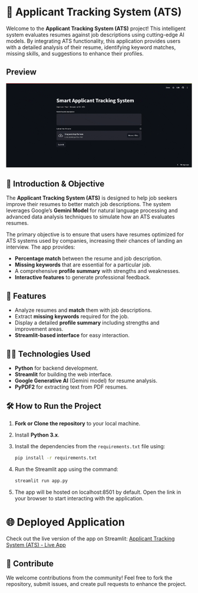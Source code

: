 # 📝 Applicant Tracking System (ATS)

Welcome to the **Applicant Tracking System (ATS)** project! This intelligent system evaluates resumes against job descriptions using cutting-edge AI models. By integrating ATS functionality, this application provides users with a detailed analysis of their resume, identifying keyword matches, missing skills, and suggestions to enhance their profiles.

## Preview

![Applicant Tracking System (ATS)](ATS-GIF.gif)


## 🚀 Introduction & Objective

The **Applicant Tracking System (ATS)** is designed to help job seekers improve their resumes to better match job descriptions. The system leverages Google’s **Gemini Model** for natural language processing and advanced data analysis techniques to simulate how an ATS evaluates resumes. 

The primary objective is to ensure that users have resumes optimized for ATS systems used by companies, increasing their chances of landing an interview. The app provides:

- **Percentage match** between the resume and job description.
- **Missing keywords** that are essential for a particular job.
- A comprehensive **profile summary** with strengths and weaknesses.
- **Interactive features** to generate professional feedback.

## 🎯 Features

- Analyze resumes and **match** them with job descriptions.
- Extract **missing keywords** required for the job.
- Display a detailed **profile summary** including strengths and improvement areas.
- **Streamlit-based interface** for easy interaction.

## 🧑‍💻 Technologies Used

- **Python** for backend development.
- **Streamlit** for building the web interface.
- **Google Generative AI** (Gemini model) for resume analysis.
- **PyPDF2** for extracting text from PDF resumes.

## 🛠️ How to Run the Project

1. **Fork or Clone the repository** to your local machine.
2. Install **Python 3.x**.
3. Install the dependencies from the `requirements.txt` file using:

   ```bash
   pip install -r requirements.txt
4. Run the Streamlit app using the command:
   ```bash
   streamlit run app.py
5. The app will be hosted on localhost:8501 by default. Open the link in your browser to start interacting with the application.

# 🌐 Deployed Application
Check out the live version of the app on Streamlit: [Applicant Tracking System (ATS) - Live App](https://applicant-tracking-system-ats.streamlit.app/)

## 🤝 Contribute
We welcome contributions from the community! Feel free to fork the repository, submit issues, and create pull requests to enhance the project.
